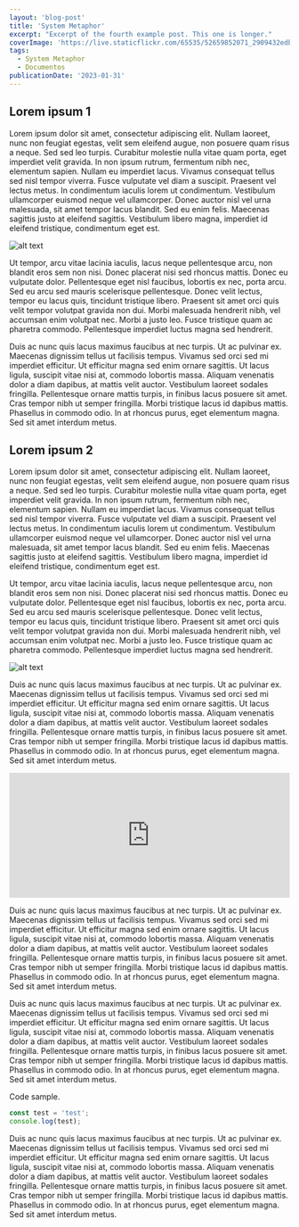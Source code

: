 ```yaml
---
layout: 'blog-post'
title: 'System Metaphor'
excerpt: "Excerpt of the fourth example post. This one is longer."
coverImage: 'https://live.staticflickr.com/65535/52659852071_2909432edb_b.jpg'
tags:
  - System Metaphor
  - Documentos
publicationDate: '2023-01-31'
---
```


## Lorem ipsum 1

Lorem ipsum dolor sit amet, consectetur adipiscing elit. Nullam laoreet, nunc non feugiat egestas, velit sem eleifend augue, non posuere quam risus a neque. Sed sed leo turpis. Curabitur molestie nulla vitae quam porta, eget imperdiet velit gravida. In non ipsum rutrum, fermentum nibh nec, elementum sapien. Nullam eu imperdiet lacus. Vivamus consequat tellus sed nisl tempor viverra. Fusce vulputate vel diam a suscipit. Praesent vel lectus metus. In condimentum iaculis lorem ut condimentum. Vestibulum ullamcorper euismod neque vel ullamcorper. Donec auctor nisl vel urna malesuada, sit amet tempor lacus blandit. Sed eu enim felis. Maecenas sagittis justo at eleifend sagittis. Vestibulum libero magna, imperdiet id eleifend tristique, condimentum eget est.

<div class="wide-content"><img src="https://picsum.photos/1000/400" alt="alt text" /></div>

Ut tempor, arcu vitae lacinia iaculis, lacus neque pellentesque arcu, non blandit eros sem non nisi. Donec placerat nisi sed rhoncus mattis. Donec eu vulputate dolor. Pellentesque eget nisl faucibus, lobortis ex nec, porta arcu. Sed eu arcu sed mauris scelerisque pellentesque. Donec velit lectus, tempor eu lacus quis, tincidunt tristique libero. Praesent sit amet orci quis velit tempor volutpat gravida non dui. Morbi malesuada hendrerit nibh, vel accumsan enim volutpat nec. Morbi a justo leo. Fusce tristique quam ac pharetra commodo. Pellentesque imperdiet luctus magna sed hendrerit.

Duis ac nunc quis lacus maximus faucibus at nec turpis. Ut ac pulvinar ex. Maecenas dignissim tellus ut facilisis tempus. Vivamus sed orci sed mi imperdiet efficitur. Ut efficitur magna sed enim ornare sagittis. Ut lacus ligula, suscipit vitae nisi at, commodo lobortis massa. Aliquam venenatis dolor a diam dapibus, at mattis velit auctor. Vestibulum laoreet sodales fringilla. Pellentesque ornare mattis turpis, in finibus lacus posuere sit amet. Cras tempor nibh ut semper fringilla. Morbi tristique lacus id dapibus mattis. Phasellus in commodo odio. In at rhoncus purus, eget elementum magna. Sed sit amet interdum metus.

## Lorem ipsum 2

Lorem ipsum dolor sit amet, consectetur adipiscing elit. Nullam laoreet, nunc non feugiat egestas, velit sem eleifend augue, non posuere quam risus a neque. Sed sed leo turpis. Curabitur molestie nulla vitae quam porta, eget imperdiet velit gravida. In non ipsum rutrum, fermentum nibh nec, elementum sapien. Nullam eu imperdiet lacus. Vivamus consequat tellus sed nisl tempor viverra. Fusce vulputate vel diam a suscipit. Praesent vel lectus metus. In condimentum iaculis lorem ut condimentum. Vestibulum ullamcorper euismod neque vel ullamcorper. Donec auctor nisl vel urna malesuada, sit amet tempor lacus blandit. Sed eu enim felis. Maecenas sagittis justo at eleifend sagittis. Vestibulum libero magna, imperdiet id eleifend tristique, condimentum eget est.

Ut tempor, arcu vitae lacinia iaculis, lacus neque pellentesque arcu, non blandit eros sem non nisi. Donec placerat nisi sed rhoncus mattis. Donec eu vulputate dolor. Pellentesque eget nisl faucibus, lobortis ex nec, porta arcu. Sed eu arcu sed mauris scelerisque pellentesque. Donec velit lectus, tempor eu lacus quis, tincidunt tristique libero. Praesent sit amet orci quis velit tempor volutpat gravida non dui. Morbi malesuada hendrerit nibh, vel accumsan enim volutpat nec. Morbi a justo leo. Fusce tristique quam ac pharetra commodo. Pellentesque imperdiet luctus magna sed hendrerit.

![alt text](https://picsum.photos/300/200?style=centered)

Duis ac nunc quis lacus maximus faucibus at nec turpis. Ut ac pulvinar ex. Maecenas dignissim tellus ut facilisis tempus. Vivamus sed orci sed mi imperdiet efficitur. Ut efficitur magna sed enim ornare sagittis. Ut lacus ligula, suscipit vitae nisi at, commodo lobortis massa. Aliquam venenatis dolor a diam dapibus, at mattis velit auctor. Vestibulum laoreet sodales fringilla. Pellentesque ornare mattis turpis, in finibus lacus posuere sit amet. Cras tempor nibh ut semper fringilla. Morbi tristique lacus id dapibus mattis. Phasellus in commodo odio. In at rhoncus purus, eget elementum magna. Sed sit amet interdum metus.

<div class="embeded-media-container">
  <iframe height="224" style="width: 100%;" scrolling="no" title="Confirmation Button" src="https://codepen.io/rubenasanchez/embed/preview/mdRqqbN?height=224&theme-id=dark&default-tab=css,result" frameborder="no" loading="lazy" allowtransparency="true" allowfullscreen="true">
    See the Pen <a href='https://codepen.io/rubenasanchez/pen/mdRqqbN'>Confirmation Button</a> by Ruben A Sanchez
    (<a href='https://codepen.io/rubenasanchez'>@rubenasanchez</a>) on <a href='https://codepen.io'>CodePen</a>.
  </iframe>
</div>

Duis ac nunc quis lacus maximus faucibus at nec turpis. Ut ac pulvinar ex. Maecenas dignissim tellus ut facilisis tempus. Vivamus sed orci sed mi imperdiet efficitur. Ut efficitur magna sed enim ornare sagittis. Ut lacus ligula, suscipit vitae nisi at, commodo lobortis massa. Aliquam venenatis dolor a diam dapibus, at mattis velit auctor. Vestibulum laoreet sodales fringilla. Pellentesque ornare mattis turpis, in finibus lacus posuere sit amet. Cras tempor nibh ut semper fringilla. Morbi tristique lacus id dapibus mattis. Phasellus in commodo odio. In at rhoncus purus, eget elementum magna. Sed sit amet interdum metus.

Duis ac nunc quis lacus maximus faucibus at nec turpis. Ut ac pulvinar ex. Maecenas dignissim tellus ut facilisis tempus. Vivamus sed orci sed mi imperdiet efficitur. Ut efficitur magna sed enim ornare sagittis. Ut lacus ligula, suscipit vitae nisi at, commodo lobortis massa. Aliquam venenatis dolor a diam dapibus, at mattis velit auctor. Vestibulum laoreet sodales fringilla. Pellentesque ornare mattis turpis, in finibus lacus posuere sit amet. Cras tempor nibh ut semper fringilla. Morbi tristique lacus id dapibus mattis. Phasellus in commodo odio. In at rhoncus purus, eget elementum magna. Sed sit amet interdum metus.

Code sample.
```javascript
const test = 'test';
console.log(test);
```

Duis ac nunc quis lacus maximus faucibus at nec turpis. Ut ac pulvinar ex. Maecenas dignissim tellus ut facilisis tempus. Vivamus sed orci sed mi imperdiet efficitur. Ut efficitur magna sed enim ornare sagittis. Ut lacus ligula, suscipit vitae nisi at, commodo lobortis massa. Aliquam venenatis dolor a diam dapibus, at mattis velit auctor. Vestibulum laoreet sodales fringilla. Pellentesque ornare mattis turpis, in finibus lacus posuere sit amet. Cras tempor nibh ut semper fringilla. Morbi tristique lacus id dapibus mattis. Phasellus in commodo odio. In at rhoncus purus, eget elementum magna. Sed sit amet interdum metus.